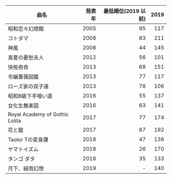 曲名|発表年|最低順位(2019 以前)|2019
---|---:|---:|---:
昭和恋々幻燈館|2005|95|117
コトダマ|2008|83|211
神風|2008|44|145
真夏の憂愁夫人|2012|56|101
快恠奇奇|2013|68|151
令嬢薔薇図鑑|2013|77|117
ローズ家の双子達|2013|78|106
昭和B級下手喰い道|2016|55|137
女化生舞楽図|2016|63|141
Royal Academy of Gothic Lolita|2017|77|174
花と龍|2017|87|192
Taolor Tの変身譚|2018|47|136
ヤマトイズム|2018|26|170
タンゴ ダタ|2018|35|133
月下、緑雨幻想|2019|-|140
